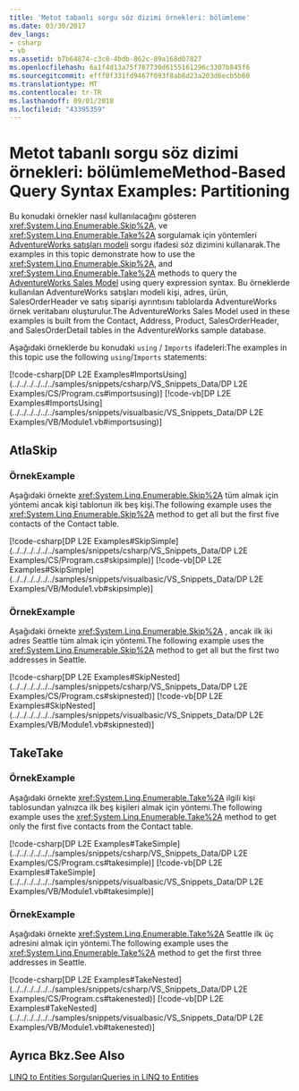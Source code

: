 ```yaml
---
title: 'Metot tabanlı sorgu söz dizimi örnekleri: bölümleme'
ms.date: 03/30/2017
dev_langs:
- csharp
- vb
ms.assetid: b7b64874-c3c8-4bdb-862c-89a168d07827
ms.openlocfilehash: 6a1f4d13a75f787730d6155161296c3307b845f6
ms.sourcegitcommit: efff8f331fd9467f093f8ab8d23a203d6ecb5b60
ms.translationtype: MT
ms.contentlocale: tr-TR
ms.lasthandoff: 09/01/2018
ms.locfileid: "43395359"
---
```

# <a name="method-based-query-syntax-examples-partitioning"></a><span data-ttu-id="aa08f-102">Metot tabanlı sorgu söz dizimi örnekleri: bölümleme</span><span class="sxs-lookup"><span data-stu-id="aa08f-102">Method-Based Query Syntax Examples: Partitioning</span></span>
<span data-ttu-id="aa08f-103">Bu konudaki örnekler nasıl kullanılacağını gösteren <xref:System.Linq.Enumerable.Skip%2A>, ve <xref:System.Linq.Enumerable.Take%2A> sorgulamak için yöntemleri [AdventureWorks satışları modeli](https://msdn.microsoft.com/library/f16cd988-673f-4376-b034-129ca93c7832) sorgu ifadesi söz dizimini kullanarak.</span><span class="sxs-lookup"><span data-stu-id="aa08f-103">The examples in this topic demonstrate how to use the <xref:System.Linq.Enumerable.Skip%2A>, and <xref:System.Linq.Enumerable.Take%2A> methods to query the [AdventureWorks Sales Model](https://msdn.microsoft.com/library/f16cd988-673f-4376-b034-129ca93c7832) using query expression syntax.</span></span> <span data-ttu-id="aa08f-104">Bu örneklerde kullanılan AdventureWorks satışları modeli kişi, adres, ürün, SalesOrderHeader ve satış siparişi ayrıntısını tablolarda AdventureWorks örnek veritabanı oluşturulur.</span><span class="sxs-lookup"><span data-stu-id="aa08f-104">The AdventureWorks Sales Model used in these examples is built from the Contact, Address, Product, SalesOrderHeader, and SalesOrderDetail tables in the AdventureWorks sample database.</span></span>  
  
 <span data-ttu-id="aa08f-105">Aşağıdaki örneklerde bu konudaki `using` / `Imports` ifadeleri:</span><span class="sxs-lookup"><span data-stu-id="aa08f-105">The examples in this topic use the following `using`/`Imports` statements:</span></span>  
  
 [!code-csharp[DP L2E Examples#ImportsUsing](../../../../../../samples/snippets/csharp/VS_Snippets_Data/DP L2E Examples/CS/Program.cs#importsusing)]
 [!code-vb[DP L2E Examples#ImportsUsing](../../../../../../samples/snippets/visualbasic/VS_Snippets_Data/DP L2E Examples/VB/Module1.vb#importsusing)]  
  
## <a name="skip"></a><span data-ttu-id="aa08f-106">Atla</span><span class="sxs-lookup"><span data-stu-id="aa08f-106">Skip</span></span>  
  
### <a name="example"></a><span data-ttu-id="aa08f-107">Örnek</span><span class="sxs-lookup"><span data-stu-id="aa08f-107">Example</span></span>  
 <span data-ttu-id="aa08f-108">Aşağıdaki örnekte <xref:System.Linq.Enumerable.Skip%2A> tüm almak için yöntemi ancak kişi tablonun ilk beş kişi.</span><span class="sxs-lookup"><span data-stu-id="aa08f-108">The following example uses the <xref:System.Linq.Enumerable.Skip%2A> method to get all but the first five contacts of the Contact table.</span></span>  
  
 [!code-csharp[DP L2E Examples#SkipSimple](../../../../../../samples/snippets/csharp/VS_Snippets_Data/DP L2E Examples/CS/Program.cs#skipsimple)]
 [!code-vb[DP L2E Examples#SkipSimple](../../../../../../samples/snippets/visualbasic/VS_Snippets_Data/DP L2E Examples/VB/Module1.vb#skipsimple)]  
  
### <a name="example"></a><span data-ttu-id="aa08f-109">Örnek</span><span class="sxs-lookup"><span data-stu-id="aa08f-109">Example</span></span>  
 <span data-ttu-id="aa08f-110">Aşağıdaki örnekte <xref:System.Linq.Enumerable.Skip%2A> , ancak ilk iki adres Seattle tüm almak için yöntemi.</span><span class="sxs-lookup"><span data-stu-id="aa08f-110">The following example uses the <xref:System.Linq.Enumerable.Skip%2A> method to get all but the first two addresses in Seattle.</span></span>  
  
 [!code-csharp[DP L2E Examples#SkipNested](../../../../../../samples/snippets/csharp/VS_Snippets_Data/DP L2E Examples/CS/Program.cs#skipnested)]
 [!code-vb[DP L2E Examples#SkipNested](../../../../../../samples/snippets/visualbasic/VS_Snippets_Data/DP L2E Examples/VB/Module1.vb#skipnested)]  
  
## <a name="take"></a><span data-ttu-id="aa08f-111">Take</span><span class="sxs-lookup"><span data-stu-id="aa08f-111">Take</span></span>  
  
### <a name="example"></a><span data-ttu-id="aa08f-112">Örnek</span><span class="sxs-lookup"><span data-stu-id="aa08f-112">Example</span></span>  
 <span data-ttu-id="aa08f-113">Aşağıdaki örnekte <xref:System.Linq.Enumerable.Take%2A> ilgili kişi tablosundan yalnızca ilk beş kişileri almak için yöntemi.</span><span class="sxs-lookup"><span data-stu-id="aa08f-113">The following example uses the <xref:System.Linq.Enumerable.Take%2A> method to get only the first five contacts from the Contact table.</span></span>  
  
 [!code-csharp[DP L2E Examples#TakeSimple](../../../../../../samples/snippets/csharp/VS_Snippets_Data/DP L2E Examples/CS/Program.cs#takesimple)]
 [!code-vb[DP L2E Examples#TakeSimple](../../../../../../samples/snippets/visualbasic/VS_Snippets_Data/DP L2E Examples/VB/Module1.vb#takesimple)]  
  
### <a name="example"></a><span data-ttu-id="aa08f-114">Örnek</span><span class="sxs-lookup"><span data-stu-id="aa08f-114">Example</span></span>  
 <span data-ttu-id="aa08f-115">Aşağıdaki örnekte <xref:System.Linq.Enumerable.Take%2A> Seattle ilk üç adresini almak için yöntemi.</span><span class="sxs-lookup"><span data-stu-id="aa08f-115">The following example uses the <xref:System.Linq.Enumerable.Take%2A> method to get the first three addresses in Seattle.</span></span>  
  
 [!code-csharp[DP L2E Examples#TakeNested](../../../../../../samples/snippets/csharp/VS_Snippets_Data/DP L2E Examples/CS/Program.cs#takenested)]
 [!code-vb[DP L2E Examples#TakeNested](../../../../../../samples/snippets/visualbasic/VS_Snippets_Data/DP L2E Examples/VB/Module1.vb#takenested)]  
  
## <a name="see-also"></a><span data-ttu-id="aa08f-116">Ayrıca Bkz.</span><span class="sxs-lookup"><span data-stu-id="aa08f-116">See Also</span></span>  
 [<span data-ttu-id="aa08f-117">LINQ to Entities Sorguları</span><span class="sxs-lookup"><span data-stu-id="aa08f-117">Queries in LINQ to Entities</span></span>](../../../../../../docs/framework/data/adonet/ef/language-reference/queries-in-linq-to-entities.md)
